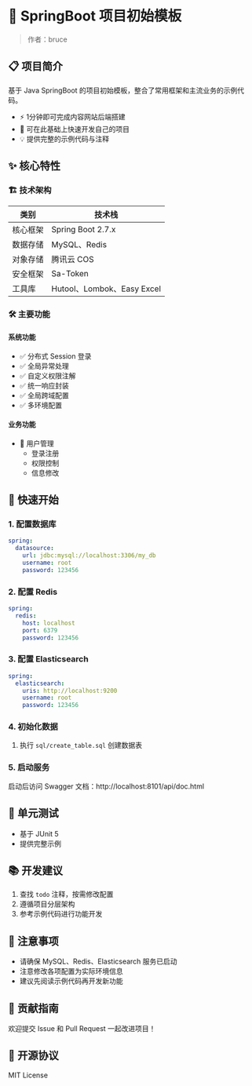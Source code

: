 # 🚀 SpringBoot 项目初始模板

> 作者：bruce

## 📋 项目简介

基于 Java SpringBoot 的项目初始模板，整合了常用框架和主流业务的示例代码。

- ⚡️ 1分钟即可完成内容网站后端搭建
- 🔨 可在此基础上快速开发自己的项目
- 💡 提供完整的示例代码与注释

## ✨ 核心特性

### 🏗️ 技术架构

| 类别   | 技术栈                      |
|------|--------------------------|
| 核心框架 | Spring Boot 2.7.x        |
| 数据存储 | MySQL、Redis |
| 对象存储 | 腾讯云 COS                  |
| 安全框架 | Sa-Token                 |
| 工具库  | Hutool、Lombok、Easy Excel |

### 🛠️ 主要功能

#### 系统功能

- ✅ 分布式 Session 登录
- ✅ 全局异常处理
- ✅ 自定义权限注解
- ✅ 统一响应封装
- ✅ 全局跨域配置
- ✅ 多环境配置

#### 业务功能

- 👤 用户管理
    - 登录注册
    - 权限控制
    - 信息修改

## 🚦 快速开始

### 1. 配置数据库

```yaml
spring:
  datasource:
    url: jdbc:mysql://localhost:3306/my_db
    username: root
    password: 123456
```

### 2. 配置 Redis

```yaml
spring:
  redis:
    host: localhost
    port: 6379
    password: 123456
```

### 3. 配置 Elasticsearch

```yaml
spring:
  elasticsearch:
    uris: http://localhost:9200
    username: root
    password: 123456
```

### 4. 初始化数据

1. 执行 `sql/create_table.sql` 创建数据表

### 5. 启动服务

启动后访问 Swagger 文档：http://localhost:8101/api/doc.html

## 🧪 单元测试

- 基于 JUnit 5
- 提供完整示例

## 📚 开发建议

1. 查找 `todo` 注释，按需修改配置
2. 遵循项目分层架构
3. 参考示例代码进行功能开发

## 🔔 注意事项

- 请确保 MySQL、Redis、Elasticsearch 服务已启动
- 注意修改各项配置为实际环境信息
- 建议先阅读示例代码再开发新功能

## 🤝 贡献指南

欢迎提交 Issue 和 Pull Request 一起改进项目！

## 📄 开源协议

MIT License
